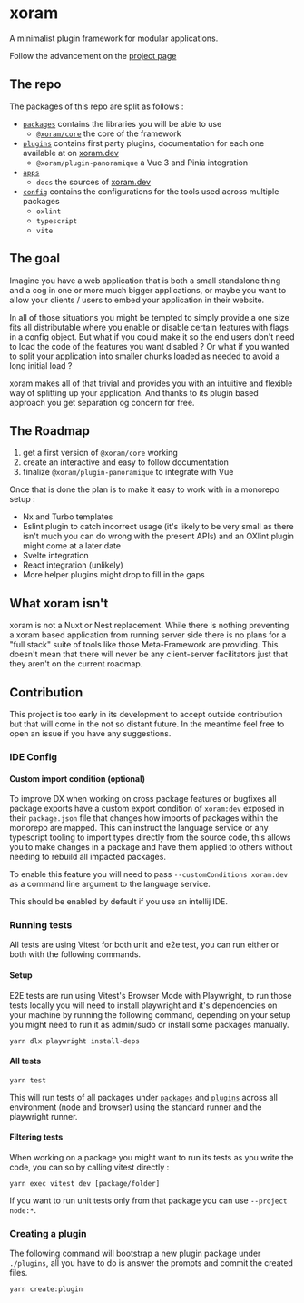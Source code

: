 # xoram

A minimalist plugin framework for modular applications.

Follow the advancement on
the [project page](https://github.com/users/Ragnar-Oock/projects/1)

## The repo

The packages of this repo are split as follows :

- [`packages`](./packages) contains the libraries you will be able to use
	- [`@xoram/core`](./packages/core)
	  the core of the framework
- [`plugins`](./plugins) contains first party plugins, documentation for each
  one available at on [xoram.dev](https://xoram.dev/plugins)
	- `@xoram/plugin-panoramique` a Vue 3 and Pinia integration
- [`apps`](./apps)
	- `docs` the sources of [xoram.dev](https://xoram.dev)
- [`config`](./config) contains the configurations for the tools used across
  multiple packages
	- `oxlint`
	- `typescript`
	- `vite`

## The goal

Imagine you have a web application that is both a small standalone thing and a
cog in one or more much bigger applications, or maybe you want to allow your
clients / users to embed your application in their website.

In all of those situations you might be tempted to simply provide a one size
fits all distributable where you enable or disable certain features with flags
in a config object. But what if you could make it so the end users don't need to
load the code of the features you want disabled ? Or what if you wanted to split
your application into smaller chunks loaded as needed to avoid a long initial
load ?

xoram makes all of that trivial and provides you with an intuitive and flexible
way of splitting up your application. And thanks to its plugin based approach
you get separation og concern for free.

## The Roadmap

1. get a first version of `@xoram/core` working
2. create an interactive and easy to follow documentation
3. finalize `@xoram/plugin-panoramique` to integrate with Vue

Once that is done the plan is to make it easy to work with in a monorepo setup :

- Nx and Turbo templates
- Eslint plugin to catch incorrect usage (it's likely to be very small as there
  isn't much you can do wrong with the present APIs) and an OXlint plugin might
  come at a later date
- Svelte integration
- React integration (unlikely)
- More helper plugins might drop to fill in the gaps

## What xoram isn't

xoram is not a Nuxt or Nest replacement. While there is nothing preventing a
xoram based application from running server side there is no plans for a "full
stack" suite of tools like those Meta-Framework are providing. This doesn't mean
that there will never be any client-server facilitators just that they aren't on
the current roadmap.

## Contribution

This project is too early in its development to accept outside contribution but
that will come in the not so distant future. In the meantime feel free to open
an issue if you have any suggestions.

### IDE Config

#### Custom import condition (optional)

To improve DX when working on cross package features or bugfixes all package
exports have a custom export condition of `xoram:dev` exposed in their
`package.json` file that changes how imports of packages within the monorepo are
mapped. This can instruct the language service or any typescript tooling to
import types directly from the source code, this allows you to make changes in a
package and have them applied to others without needing to rebuild all impacted
packages.

To enable this feature you will need to pass `--customConditions xoram:dev`
as a command line argument to the language service.

This should be enabled by default if you use an intellij IDE.

### Running tests

All tests are using Vitest for both unit and e2e test, you can run either or
both with the following commands.

#### Setup

E2E tests are run using Vitest's Browser Mode with Playwright, to run those
tests locally you will need to install playwright and it's dependencies on your
machine by running the following command, depending on your setup you might need
to run it as admin/sudo or install some packages manually.

```shell
yarn dlx playwright install-deps
```

#### All tests

```shell
yarn test
```

This will run tests of all packages under [`packages`](./packages) and
[`plugins`](./plugins) across all environment (node and browser) using the
standard runner and the playwright runner.

#### Filtering tests

When working on a package you might want to run its tests as you write the code,
you can so by calling vitest directly :

```shell
yarn exec vitest dev [package/folder]
```

If you want to run unit tests only from that package you can use `--project 
node:*`.

### Creating a plugin

The following command will bootstrap a new plugin package under `./plugins`, all
you have to do is answer the prompts and commit the created files.

```shell
yarn create:plugin
```